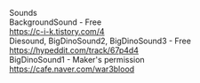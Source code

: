 Sounds   
BackgroundSound - Free   
https://c-i-k.tistory.com/4   
Diesound, BigDinoSound2, BigDinoSound3 - Free   
https://hypeddit.com/track/67p4d4   
BigDinoSound1 - Maker's permission   
https://cafe.naver.com/war3blood   
